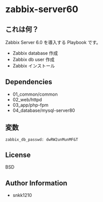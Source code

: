 zabbix-server60
=========

## これは何？

Zabbix Server 6.0 を導入する Playbook です。

- Zabbix database 作成
- Zabbix db user 作成
- Zabbix インストール

## Dependencies

- 01_common/common
- 02_web/httpd
- 03_app/php-fpm
- 04_database/mysql-server80

## 変数

```
zabbix_db_passwd: dwRW2unMunMF&T
```

License
-------

BSD

Author Information
------------------

- snkk1210